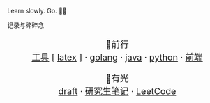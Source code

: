 Learn slowly. Go. 🔆🔆

记录与碎碎念

<p align="center">
  <p align="center" style="font-size: 20px">
    🔆前行
    <br />
    <a href="https://doreamon95.github.io/tips-Series/">工具</a>
     [
    <a href="https://github.com/doreamon95/study-use-latex/">latex</a>
     ]
     ·
    <a href="https://github.com/doreamon95/study-golang/">golang</a>
     ·
    <a href="https://github.com/doreamon95/study-java/">java</a>
     ·
    <a href="https://github.com/doreamon95/study-python/">python</a>
     ·
    <a href="https://github.com/doreamon95/study-front/">前端</a>
  </p>
  <p align="center" style="font-size: 20px">
   🔆有光
    <br />
    <a href="https://doreamon95.github.io/gitbook/">draft</a>
    ·
    <a href="study-blockchain">研究生笔记</a>
    ·
    <a href="https://github.com/doreamon95/LeetCode">LeetCode</a>
  </p>
</p>

